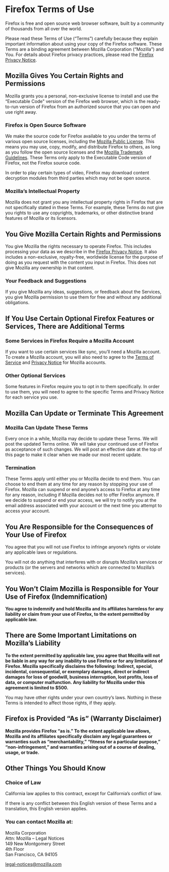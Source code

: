 Firefox Terms of Use
====================

Firefox is free and open source web browser software, built by a community of thousands from all over the world.

Please read these Terms of Use (“Terms”) carefully because they explain important information about using your copy of the Firefox software. These Terms are a binding agreement between Mozilla Corporation (“Mozilla”) and You. For details about Firefox privacy practices, please read the [Firefox Privacy Notice](https://www.mozilla.org/privacy/firefox/#notice).

Mozilla Gives You Certain Rights and Permissions
------------------------------------------------

Mozilla grants you a personal, non-exclusive license to install and use the “Executable Code" version of the Firefox web browser, which is the ready-to-run version of Firefox from an authorized source that you can open and use right away.

### Firefox is Open Source Software

We make the source code for Firefox available to you under the terms of various open source licenses, including the [Mozilla Public License](https://www.mozilla.org/MPL/). This means you may use, copy, modify, and distribute Firefox to others, as long as you follow the open source licenses and the [Mozilla Trademark Guidelines](https://www.mozilla.org/foundation/trademarks/policy/). These Terms only apply to the Executable Code version of Firefox, not the Firefox source code.

In order to play certain types of video, Firefox may download content decryption modules from third parties which may not be open source.

### Mozilla’s Intellectual Property

Mozilla does not grant you any intellectual property rights in Firefox that are not specifically stated in these Terms. For example, these Terms do not give you rights to use any copyrights, trademarks, or other distinctive brand features of Mozilla or its licensors.

You Give Mozilla Certain Rights and Permissions
-----------------------------------------------

You give Mozilla the rights necessary to operate Firefox. This includes processing your data as we describe in the [Firefox Privacy Notice](https://www.mozilla.org/privacy/firefox/#notice). It also includes a non-exclusive, royalty-free, worldwide license for the purpose of doing as you request with the content you input in Firefox. This does not give Mozilla any ownership in that content.

### Your Feedback and Suggestions

If you give Mozilla any ideas, suggestions, or feedback about the Services, you give Mozilla permission to use them for free and without any additional obligations.

If You Use Certain Optional Firefox Features or Services, There are Additional Terms
------------------------------------------------------------------------------------

### Some Services in Firefox Require a Mozilla Account

If you want to use certain services like sync, you’ll need a Mozilla account. To create a Mozilla account, you will also need to agree to the [Terms of Service](https://www.mozilla.org/about/legal/terms/services/) and [Privacy Notice](https://www.mozilla.org/privacy/mozilla-accounts/) for Mozilla accounts.

### Other Optional Services

Some features in Firefox require you to opt in to them specifically. In order to use them, you will need to agree to the specific Terms and Privacy Notice for each service you use.

Mozilla Can Update or Terminate This Agreement
----------------------------------------------

### Mozilla Can Update These Terms

Every once in a while, Mozilla may decide to update these Terms. We will post the updated Terms online. We will take your continued use of Firefox as acceptance of such changes. We will post an effective date at the top of this page to make it clear when we made our most recent update.

### Termination

These Terms apply until either you or Mozilla decide to end them. You can choose to end them at any time for any reason by stopping your use of Firefox. Mozilla can suspend or end anyone’s access to Firefox at any time for any reason, including if Mozilla decides not to offer Firefox anymore. If we decide to suspend or end your access, we will try to notify you at the email address associated with your account or the next time you attempt to access your account.

You Are Responsible for the Consequences of Your Use of Firefox
---------------------------------------------------------------

You agree that you will not use Firefox to infringe anyone’s rights or violate any applicable laws or regulations.

You will not do anything that interferes with or disrupts Mozilla’s services or products (or the servers and networks which are connected to Mozilla’s services).

You Won’t Claim Mozilla is Responsible for Your Use of Firefox (Indemnification)
--------------------------------------------------------------------------------

**You agree to indemnify and hold Mozilla and its affiliates harmless for any liability or claim from your use of Firefox, to the extent permitted by applicable law.**

There are Some Important Limitations on Mozilla’s Liability
-----------------------------------------------------------

**To the extent permitted by applicable law, you agree that Mozilla will not be liable in any way for any inability to use Firefox or for any limitations of Firefox. Mozilla specifically disclaims the following: Indirect, special, incidental, consequential, or exemplary damages, direct or indirect damages for loss of goodwill, business interruption, lost profits, loss of data, or computer malfunction. Any liability for Mozilla under this agreement is limited to $500.**

You may have other rights under your own country’s laws. Nothing in these Terms is intended to affect those rights, if they apply.

Firefox is Provided “As is” (Warranty Disclaimer)
-------------------------------------------------

**Mozilla provides Firefox “as is.” To the extent applicable law allows, Mozilla and its affiliates specifically disclaim any legal guarantees or warranties such as “merchantability,” “fitness for a particular purpose,” “non-infringement,” and warranties arising out of a course of dealing, usage, or trade.**

Other Things You Should Know
----------------------------

### Choice of Law

California law applies to this contract, except for California’s conflict of law.

If there is any conflict between this English version of these Terms and a translation, this English version applies.

### You can contact Mozilla at:

Mozilla Corporation  
Attn: Mozilla – Legal Notices  
149 New Montgomery Street  
4th Floor  
San Francisco, CA 94105

legal-notices@mozilla.com